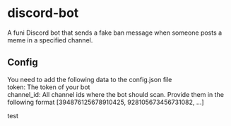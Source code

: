 # discord-bot

A funi Discord bot that sends a fake ban message when someone posts a meme in a specified channel.

## Config

You need to add the following data to the config.json file <br>
token: The token of your bot<br>
channel_id: All channel ids where the bot should scan. Provide them in the following format [394876125678910425, 928105673456731082, ...]

test